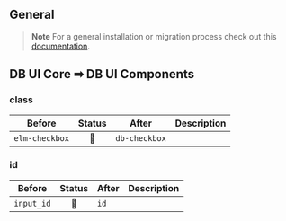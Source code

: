 ## General

> **Note**
> For a general installation or migration process check out this [documentation](https://www.npmjs.com/package/@db-ui/components).

## DB UI Core ➡ DB UI Components

### class

| Before         | Status | After         | Description |
| -------------- | :----: | ------------- | ----------- |
| `elm-checkbox` |   🔁   | `db-checkbox` |             |

### id

| Before     | Status | After | Description |
| ---------- | :----: | ----- | ----------- |
| `input_id` |   🔁   | `id`  |             |
